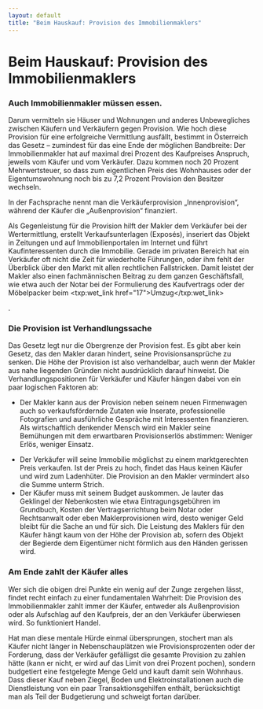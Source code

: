 ```yaml
---
layout: default
title: "Beim Hauskauf: Provision des Immobilienmaklers"
---
```


# Beim Hauskauf: Provision des Immobilienmaklers
### Auch Immobilienmakler müssen essen.

Darum vermitteln sie Häuser und Wohnungen und anderes Unbewegliches zwischen Käufern und Verkäufern gegen Provision. Wie hoch diese Provision für eine erfolgreiche Vermittlung ausfällt, bestimmt in Österreich das Gesetz – zumindest für das eine Ende der möglichen Bandbreite: Der Immobilienmakler hat auf maximal drei Prozent des Kaufpreises Anspruch, jeweils vom Käufer und vom Verkäufer. Dazu kommen noch 20 Prozent Mehrwertsteuer, so dass zum eigentlichen Preis des Wohnhauses oder der Eigentumswohnung noch bis zu 7,2 Prozent Provision den Besitzer wechseln.

In der Fachsprache nennt man die Verkäuferprovision „Innenprovision“, während der Käufer die „Außenprovision“ finanziert.

Als Gegenleistung für die Provision hilft der Makler dem Verkäufer bei der Wertermittlung, erstellt Verkaufsunterlagen (Exposés), inseriert das Objekt in Zeitungen und auf Immobilienportalen im Internet und führt Kaufinteressenten durch die Immobilie. Gerade im privaten Bereich hat ein Verkäufer oft nicht die Zeit für wiederholte Führungen, oder ihm fehlt der Überblick über den Markt mit allen rechtlichen Fallstricken. Damit leistet der Makler also einen fachmännischen Beitrag zu dem ganzen Geschäftsfall, wie etwa auch der Notar bei der Formulierung des Kaufvertrags oder der Möbelpacker beim <txp:wet_link href="17">Umzug</txp:wet_link>

.

### Die Provision ist Verhandlungssache

Das Gesetz legt nur die Obergrenze der Provision fest. Es gibt aber kein Gesetz, das den Makler daran hindert, seine Provisionsansprüche zu senken. Die Höhe der Provision ist also verhandelbar, auch wenn der Makler aus nahe liegenden Gründen nicht ausdrücklich darauf hinweist. Die Verhandlungspositionen für Verkäufer und Käufer hängen dabei von ein paar logischen Faktoren ab:

- Der Makler kann aus der Provision neben seinem neuen Firmenwagen auch so verkaufsfördernde Zutaten wie Inserate, professionelle Fotografien und ausführliche Gespräche mit Interessenten finanzieren. Als wirtschaftlich denkender Mensch wird ein Makler seine Bemühungen mit dem erwartbaren Provisionserlös abstimmen: Weniger Erlös, weniger Einsatz.

<!-- -->

- Der Verkäufer will seine Immobilie möglichst zu einem marktgerechten Preis verkaufen. Ist der Preis zu hoch, findet das Haus keinen Käufer und wird zum Ladenhüter. Die Provision an den Makler vermindert also die Summe unterm Strich.
- Der Käufer muss mit seinem Budget auskommen. Je lauter das Geklingel der Nebenkosten wie etwa Eintragungsgebühren im Grundbuch, Kosten der Vertragserrichtung beim Notar oder Rechtsanwalt oder eben Maklerprovisionen wird, desto weniger Geld bleibt für die Sache an und für sich. Die Leistung des Maklers für den Käufer hängt kaum von der Höhe der Provision ab, sofern des Objekt der Begierde dem Eigentümer nicht förmlich aus den Händen gerissen wird.

<!-- -->

### Am Ende zahlt der Käufer alles

Wer sich die obigen drei Punkte ein wenig auf der Zunge zergehen lässt, findet recht einfach zu einer fundamentalen Wahrheit: Die Provision des Immobilienmakler zahlt immer der Käufer, entweder als Außenprovision oder als Aufschlag auf den Kaufpreis, der an den Verkäufer überwiesen wird. So funktioniert Handel.

Hat man diese mentale Hürde einmal übersprungen, stochert man als Käufer nicht länger in Nebenschauplätzen wie Provisionsprozenten oder der Forderung, dass der Verkäufer gefälligst die gesamte Provision zu zahlen hätte (kann er nicht, er wird auf das Limit von drei Prozent pochen), sondern budgetiert eine festgelegte Menge Geld und kauft damit sein Wohnhaus. Dass dieser Kauf neben Ziegel, Boden und Elektroinstallationen auch die Dienstleistung von ein paar Transaktionsgehilfen enthält, berücksichtigt man als Teil der Budgetierung und schweigt fortan darüber.

